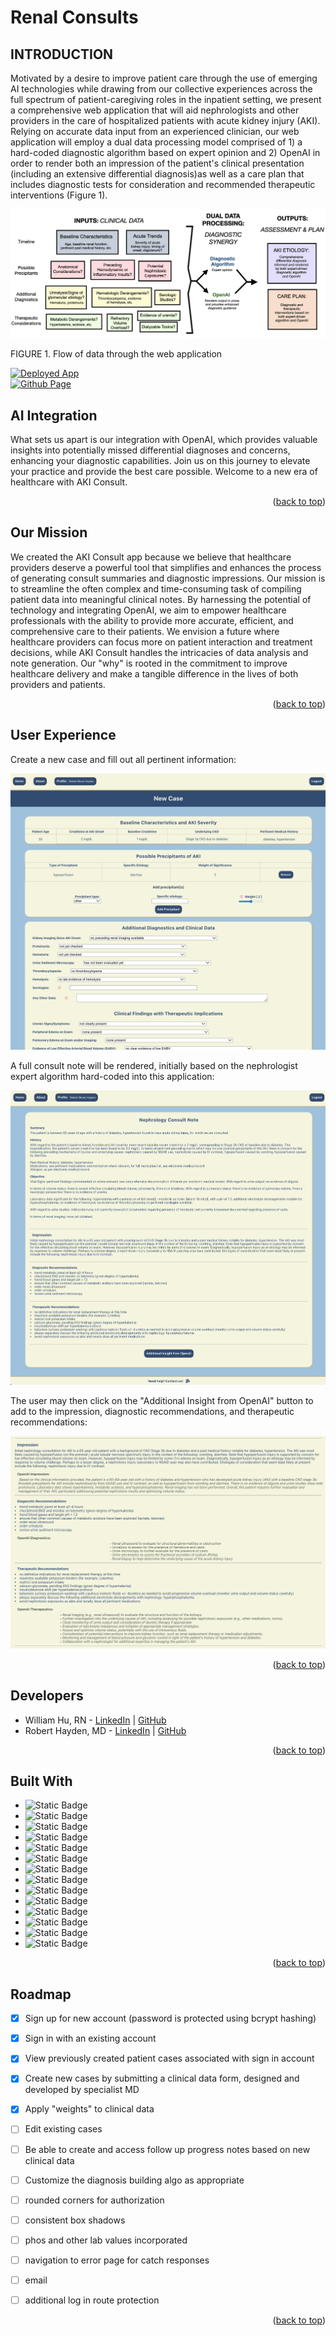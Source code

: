
<a name="readme-top"></a>

# Renal Consults

## INTRODUCTION

Motivated by a desire to improve patient care through the use of emerging AI technologies while drawing from our collective experiences across the full spectrum of patient-caregiving roles in the inpatient setting, we present a comprehensive web application that will aid nephrologists and other providers in the care of hospitalized patients with acute kidney injury (AKI). Relying on accurate data input from an experienced clinician, our web application will employ a dual data processing model comprised of 1) a hard-coded diagnostic algorithm based on expert opinion and 2) OpenAI in order to render both an impression of the patient's clinical presentation (including an extensive differential diagnosis)as well as a care plan that includes diagnostic tests for consideration and recommended therapeutic interventions (Figure 1).

![Alt text](image.png)

FIGURE 1.  Flow of data through the web application

[![Deployed App](https://img.shields.io/badge/-Deployed%20App-green?style=flat-square&link=https://renalconsults.com/aki/)](https://renalconsults.com/aki/)
<br />
[![Github Page](https://img.shields.io/badge/-GitHub%20Page-grey?style=flat-square&logo=github&logoColor=white&link=https://github.com/rmhayden/aki-consult)](https://github.com/rmhayden/aki-consult)

<!-- [GitHub Page](https://github.com/rmhayden/aki-consult) -->

## AI Integration
What sets us apart is our integration with OpenAI, which provides valuable insights into potentially missed differential diagnoses and concerns, enhancing your diagnostic capabilities. Join us on this journey to elevate your practice and provide the best care possible. Welcome to a new era of healthcare with AKI Consult.

<p align="right">(<a href="#readme-top">back to top</a>)</p>



## Our Mission
We created the AKI Consult app because we believe that healthcare providers deserve a powerful tool that simplifies and enhances the process of generating consult summaries and diagnostic impressions. Our mission is to streamline the often complex and time-consuming task of compiling patient data into meaningful clinical notes. By harnessing the potential of technology and integrating OpenAI, we aim to empower healthcare professionals with the ability to provide more accurate, efficient, and comprehensive care to their patients. We envision a future where healthcare providers can focus more on patient interaction and treatment decisions, while AKI Consult handles the intricacies of data analysis and note generation. Our "why" is rooted in the commitment to improve healthcare delivery and make a tangible difference in the lives of both providers and patients.

<p align="right">(<a href="#readme-top">back to top</a>)</p>


## User Experience

Create a new case and fill out all pertinent information:

![Alt text](image-5.png)

A full consult note will be rendered, initially based on the nephrologist expert algorithm hard-coded into this application:

![Alt text](image-3.png)

The user may then click on the "Additional Insight from OpenAI" button to add to the impression, diagnostic recommendations, and therapeutic recommendations:

![Alt text](image-4.png)

<p align="right">(<a href="#readme-top">back to top</a>)</p>

## Developers
- William Hu, RN - [LinkedIn](www.linkedin.com/in/william-wl-hu) | [GitHub](https://github.com/william-hu-codes)
- Robert Hayden, MD - [LinkedIn](https://www.linkedin.com/in/robert-m-hayden/) | [GitHub](https://github.com/rmhayden)

<p align="right">(<a href="#readme-top">back to top</a>)</p>

## Built With
- ![Static Badge](https://img.shields.io/badge/JavaScript-grey?logo=javascript&link=https%3A%2F%2Fwww.javascript.com%2F)
- ![Static Badge](https://img.shields.io/badge/HTML5-grey?logo=HTML5)
- ![Static Badge](https://img.shields.io/badge/CSS-grey?logo=CSS3)
- ![Static Badge](https://img.shields.io/badge/node.js-grey?logo=node.js)
- ![Static Badge](https://img.shields.io/badge/Mongoose-grey?logo=mongoose)
- ![Static Badge](https://img.shields.io/badge/MongoDB-grey?logo=mongodb)
- ![Static Badge](https://img.shields.io/badge/Express-grey?logo=express)
- ![Static Badge](https://img.shields.io/badge/React-grey?logo=react&link=https%3A%2F%2Freact.dev%2F)
- ![Static Badge](https://img.shields.io/badge/GitHub-grey?logo=github)
- ![Static Badge](https://img.shields.io/badge/openAI-grey?logo=openAI)
- ![Static Badge](https://img.shields.io/badge/Shields.io-grey?logo=shields.io)
- ![Static Badge](https://img.shields.io/badge/React-Icons-grey?logo=react&logoColor=red)
- ![Static Badge](https://img.shields.io/badge/Heroku-grey?logo=heroku)
- ![Static Badge](https://img.shields.io/badge/Bluehost-grey?logo=bluehost)



<p align="right">(<a href="#readme-top">back to top</a>)</p>

## Roadmap
- [x] Sign up for new account (password is protected using bcrypt hashing)
- [x] Sign in with an existing account
- [x] View previously created patient cases associated with sign in account
- [x] Create new cases by submitting a clinical data form, designed and developed by specialist MD
- [x] Apply "weights" to clinical data 
- [ ] Edit existing cases
- [ ] Be able to create and access follow up progress notes based on new clinical data
- [ ] Customize the diagnosis building algo as appropriate
- [ ] rounded corners for authorization
- [ ] consistent box shadows 
- [ ] phos and other lab values incorporated
- [ ] navigation to error page for catch responses
- [ ] email
- [ ] additional log in route protection


<p align="right">(<a href="#readme-top">back to top</a>)</p>
